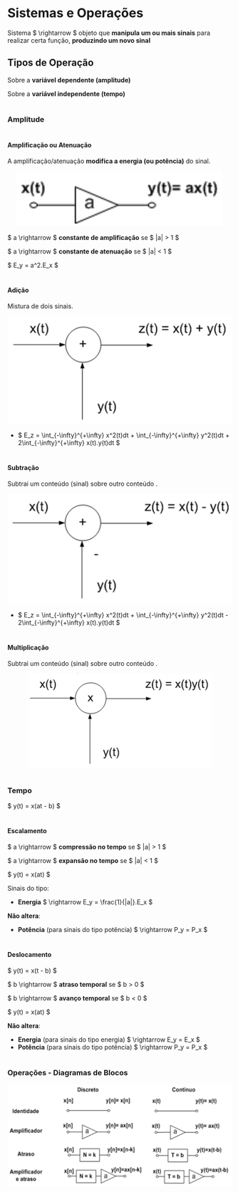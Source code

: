 # __Sistemas e Operações__

Sistema $ \rightarrow $ objeto que __manipula um ou mais sinais__
para realizar certa função, __produzindo um novo sinal__

## __Tipos de Operação__

Sobre a __variável dependente (amplitude)__

Sobre a __variável independente (tempo)__

#

### __Amplitude__

#

#### __Amplificação ou Atenuação__
A amplificação/atenuação __modifica a energia (ou potência)__ do sinal.

<div align=center> 

![](imgs/Amplificação.png)

</div>

$ a \rightarrow $ __constante de amplificação__ se $ |a| > 1 $

$ a \rightarrow $ __constante de atenuação__ se $ |a| < 1 $

$ E_y = a^2.E_x $

#

#### __Adição__

Mistura de dois sinais.

<div align=center> 

![](imgs/Adição.png)

</div>

* $ E_z = \int_{-\infty}^{+\infty} x^2(t)dt + \int_{-\infty}^{+\infty} y^2(t)dt + 2\int_{-\infty}^{+\infty} x(t).y(t)dt $

#

#### __Subtração__

Subtrai um conteúdo (sinal) sobre outro conteúdo .

<div align=center> 

![](imgs/Subtração.png)

</div>

* $ E_z = \int_{-\infty}^{+\infty} x^2(t)dt + \int_{-\infty}^{+\infty} y^2(t)dt - 2\int_{-\infty}^{+\infty} x(t).y(t)dt $

#

#### __Multiplicação__

Subtrai um conteúdo (sinal) sobre outro conteúdo .

<div align=center> 

![](imgs/Multiplicação.png)

</div>

#

### __Tempo__

$ y(t) = x(at - b) $

#

#### __Escalamento__

$ a \rightarrow $ __compressão no tempo__ se $ |a| > 1 $

$ a \rightarrow $ __expansão no tempo__ se $ |a| < 1 $

$ y(t) = x(at) $

Sinais do tipo:
* __Energia__ $ \rightarrow E_y = \frac{1}{|a|}.E_x $

__Não altera__:
* __Potência__ (para sinais do tipo potência) $ \rightarrow P_y = P_x $

#

#### __Deslocamento__

$ y(t) = x(t - b) $

$ b \rightarrow $ __atraso temporal__ se $ b > 0 $

$ b \rightarrow $ __avanço temporal__ se $ b < 0 $

$ y(t) = x(at) $

__Não altera__:
* __Energia__ (para sinais do tipo energia) $ \rightarrow E_y = E_x $
* __Potência__ (para sinais do tipo potência) $ \rightarrow P_y = P_x $

#

### __Operações - Diagramas de Blocos__

<div align=center> 

![](imgs/Operações.png)

</div>
